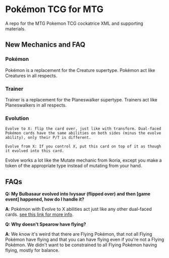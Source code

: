# Pokémon TCG for MTG

A repo for the MTG Pokemon TCG cockatrice XML and supporting materials.

## New Mechanics and FAQ

### Pokémon

Pokémon is a replacement for the Creature supertype. Pokémon act like Creatures in all respects.

### Trainer

Trainer is a replacement for the Planeswalker supertype. Trainers act like Planeswalkers in all respects.

### Evolution

```
Evolve to X: flip the card over, just like with transform. Dual-faced Pokémon cards have the same abilities on both sides (minus the evolve ability), only their P/T is different.

Evolve from X: If you control X, put this card on top of it as though it evolved into this card.
```

Evolve works a lot like the Mutate mechanic from Ikoria, except you make a token of the appropriate type instead of mutating from your hand.

## FAQs

**Q: My Bulbasaur evolved into Ivysaur (flipped over) and then [game event] happened, how do I handle it?**

**A**: Pokémon with Evolve to X abilities act just like any other dual-faced cards. [see this link for more info](https://magic.wizards.com/en/articles/archive/feature/double-faced-card-rules-2011-08-29#:~:text=Double-Faced%20Card%20Rules%201%20Double-Faced%20Cards%20in%20General.,...%204%20Double-Faced%20Cards%20and%20Copy%20Effects.%20).

**Q: Why doesn't Spearow have flying?**

**A**: We know it's weird that there are Flying Pokémon, that not all Flying Pokémon have flying and that you can have flying even if you're not a Flying Pokémon. We didn't want to be constrained to all Flying Pokémon having flying, mostly for balance.
